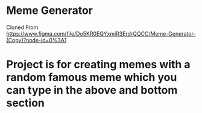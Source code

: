 # Meme Generator 
Cloned From https://www.figma.com/file/Do5KR0EQYxmiR3ErdrQQCC/Meme-Generator-(Copy)?node-id=0%3A1

# Project is for creating memes with a random famous meme which you can type in the above and bottom section 

